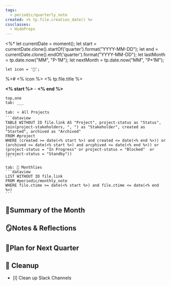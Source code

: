 ```yaml
---
tags:
  - periodic/quarterly_note
created: <% tp.file.creation_date() %>
cssclasses:
  - HideProps
---
```

<%* 
	let currentDate = moment();
	let start = currentDate.clone().startOf('quarter').format("YYYY-MM-DD");
	let end = currentDate.clone().endOf('quarter').format("YYYY-MM-DD");
	let lastMonth = tp.date.now("MM", "P-1M");
	let nextMonth = tp.date.now("MM", "P+1M");

	let icon = '📂';
%># <% icon %> <% tp.file.title %>

**<% start %>** - **<% end %>**

````tabs
top,one
tab: ___

tab: ⭐ All Projects
```dataview
TABLE WITHOUT ID file.link AS "Project", project-status as "Status", join(project-stakeholders, ", ") as "Stakeholder", created as "Started", archived as "Archived"
FROM #project
WHERE (created >= date(<% start %>) and created <= date(<% end %>)) or (archived >= date(<% start %>) and arcphived <= date(<% end %>)) or (project-status = "In Progress" or project-status = "Blocked"  or (project-status = "Standby"))
```

tab: 🔄 Monthlies
```dataview
LIST WITHOUT ID file.link
FROM #periodic/monthly_note 
WHERE file.ctime >= date(<% start %>) and file.ctime <= date(<% end %>)
```
````

## 🌳Summary of the Month


## 🪞Notes & Reflections

  
## 🌱Plan for Next Quarter


## 🧹 Cleanup

- [l] Clean up Slack Channels